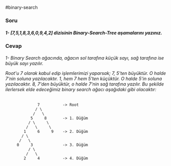 #binary-search

<h3>Soru</h3>
<h5>1- [7,5,1,8,3,6,0,9,4,2] dizisinin Binary-Search-Tree aşamalarını yazınız.</h5>

<h3>Cevap</h3>
<h6>
</p>1- Binary Search ağacında, ağacın sol tarafına küçük sayı, sağ tarafına ise büyük sayı yazılır.</p>
Root'u 7 olarak kabul edip işlemlerimizi yaparsak; 7, 5'ten büyüktür. O halde 7'nin soluna yazılacaktır. 1, hem 7 hem 5'ten küçüktür. O halde 5'in soluna yazılacaktır. 8, 7'den büyüktür, o halde 7'nin sağ tarafına yazılır. Bu şekilde ilerlersek elde edeceğimiz binary search ağacı aşağıdaki gibi olacaktır:
</h6>

                  7          -> Root 
                 / \
                /   \
               5     8       -> 1. Düğüm
              / \     \
             /   \     \
            1     6     9    -> 2. Düğüm
           / \
          /   \
         0     3             -> 3. Düğüm
              / \
             /   \
            2     4          -> 4. Düğüm